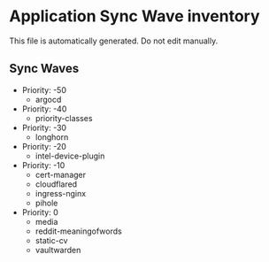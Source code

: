 # Application Sync Wave inventory

This file is automatically generated. Do not edit manually.

## Sync Waves

* Priority: -50
   * argocd
* Priority: -40
   * priority-classes
* Priority: -30
   * longhorn
* Priority: -20
   * intel-device-plugin
* Priority: -10
   * cert-manager
   * cloudflared
   * ingress-nginx
   * pihole
* Priority: 0
   * media
   * reddit-meaningofwords
   * static-cv
   * vaultwarden
